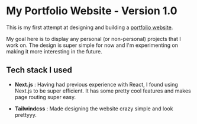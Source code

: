# My Portfolio Website - Version 1.0

This is my first attempt at designing and building a [portfolio website](https://www.example.com).

My goal here is to display any personal (or non-personal) projects that I work on. The design is super simple for now and I'm experimenting on making it more interesting in the future.

## Tech stack I used

- **Next.js** : Having had previous experience with React, I found using Next.js to be super efficient. It has some pretty cool features and makes page routing super easy.

- **Tailwindcss** : Made designing the website crazy simple and look prettyyy.
